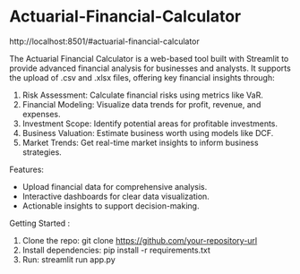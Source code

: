 # Actuarial-Financial-Calculator

http://localhost:8501/#actuarial-financial-calculator


The Actuarial Financial Calculator is a web-based tool built with Streamlit to provide advanced financial analysis for businesses and analysts. It supports the upload of .csv and .xlsx files, offering key financial insights through:

1. Risk Assessment: Calculate financial risks using metrics like VaR.
2. Financial Modeling: Visualize data trends for profit, revenue, and expenses.
3. Investment Scope: Identify potential areas for profitable investments.
4. Business Valuation: Estimate business worth using models like DCF.
5. Market Trends: Get real-time market insights to inform business strategies.


Features:
- Upload financial data for comprehensive analysis.
- Interactive dashboards for clear data visualization.
- Actionable insights to support decision-making.


Getting Started : 
1. Clone the repo: git clone https://github.com/your-repository-url
2. Install dependencies: pip install -r requirements.txt
3. Run: streamlit run app.py
